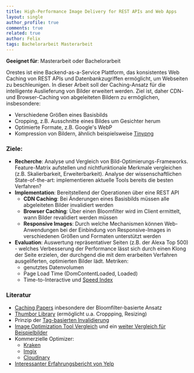 ```yaml
---
title: High-Performance Image Delivery for REST APIs and Web Apps
layout: single
author_profile: true
comments: true
related: true
author: Felix
tags: Bachelorarbeit Masterarbeit
---
```


**Geeignet für**: Masterarbeit oder Bachelorarbeit

Orestes ist eine Backend-as-a-Service Plattform, das konsistentes Web Caching von REST APIs und Datenbankzugriffen ermöglicht, um Webseiten zu beschleunigen. In dieser Arbeit soll der Caching-Ansatz für die intelligente Auslieferung von Bilder erweitert werden. Ziel ist, daher CDN- und Browser-Caching von abgeleiteten Bildern zu ermöglichen, insbesondere:
- Verschiedene Größen eines Basisbilds
- Cropping, z.B. Ausschnitte eines Bildes um Gesichter herum
- Optimierte Formate, z.B. Google's WebP
- Kompression von Bildern, ähnlich beispielsweise [Tinypng](https://tinypng.com/)

### Ziele:
- **Recherche**: Analyse und Vergleich von Bild-Optimierungs-Frameworks. Feature-Matrix aufstellen und nichtfunktionale Merkmale vergleichen (z.B. Skalierbarkeit, Erweiterbarkeit). Analyse der wissenschaftlichen State-of-the-art: implementieren aktuelle Tools bereits die besten Verfahren?
- **Implementation**: Bereitstellend der Operationen über eine REST API
	- **CDN Caching**: Bei Änderungen eines Basisbilds müssen alle abgeleiteten Bilder invalidiert werden
	- **Browser Caching**: Über einen Bloomfilter wird im Client ermittelt, wann Bilder revalidiert werden müssen
	- **Responsive Images**: Durch welche Mechanismen können Web-Anwendungen bei der Einbindung von Responsive-Images in verschiedenen Größen und Formaten unterstützt werden
- **Evaluation**: Auswertung repräsentativer Seiten (z.B. der Alexa Top 500) - welches Verbesserung der Performance lässt sich durch einen Klong der Seite erzielen, der durchgend die mit dem erarbeiten Verfahren ausgeliferten, optimierten Bilder lädt. Metriken: 
	- genutztes Datenvolumen
	- Page Load Time (DomContentLoaded, Loaded)
	- Time-to-Interactive und [Speed Index](https://sites.google.com/a/webpagetest.org/docs/using-webpagetest/metrics/speed-index)


### Literatur
- [Caching Papers](/paper/) inbesondere der Bloomfilter-basierte Ansatz
- [Thumbor Library](https://github.com/thumbor/thumbor) (ermöglicht u.a. Croppping, Resizing)
- Prinzip der [Tag-basierten Invalidierung](https://www.fastly.com/blog/surrogate-keys-part-1/)
- [Image Optimization Tool Vergleich](https://github.com/JamieMason/image-optimisation-tools-comparison) und ein [weiter Vergleich für Beispielbilder](https://jamiemason.github.io/ImageOptim-CLI/)
- Kommerzielle Optimizer: 
	- [Kraken](https://kraken.io/)
	- [Imgix](https://www.imgix.com/ )
	- [Cloudinary](http://cloudinary.com/)
- [Interessanter Erfahrungsbericht von Yelp](https://engineeringblog.yelp.com/2017/06/making-photos-smaller.html)